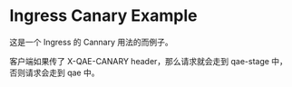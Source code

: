 Ingress Canary Example
===

这是一个 Ingress 的 Cannary 用法的而例子。

客户端如果传了 X-QAE-CANARY header，那么请求就会走到 qae-stage 中，否则请求会走到 qae 中。